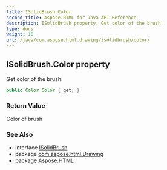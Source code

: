```yaml
---
title: ISolidBrush.Color
second_title: Aspose.HTML for Java API Reference
description: ISolidBrush property. Get color of the brush
type: docs
weight: 10
url: /java/com.aspose.html.drawing/isolidbrush/color/
---
```

## ISolidBrush.Color property

Get color of the brush.

```java
public Color Color { get; }
```

### Return Value

Color of brush

### See Also

* interface [ISolidBrush](../)
* package [com.aspose.html.Drawing](../../isolidbrush/)
* package [Aspose.HTML](../../../)
